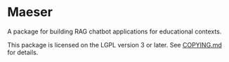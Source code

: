 # Maeser

A package for building RAG chatbot applications for educational contexts.

This package is licensed on the LGPL version 3 or later.
See [COPYING.md](COPYING.md) for details.
